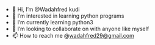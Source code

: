 - 👋 Hi, I’m @Wadahfred kudi
- 👀 I’m interested in learning python programs 
- 🌱 I’m currently learning python3
- 💞️ I’m looking to collaborate on with anyone like myself
- 📫 How to reach me @wadahfred29@gmail.com

<!---
kingkudi/kingkudi is a ✨ special ✨ repository because its `README.md` (this file) appears on your GitHub profile.
You can click the Preview link to take a look at your changes.
--->

